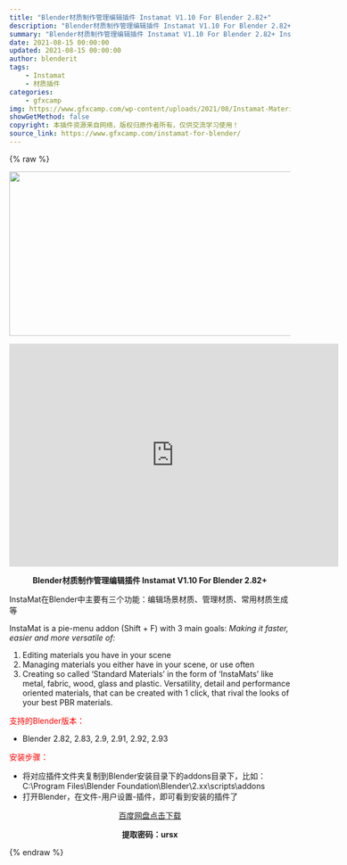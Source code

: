 ```yaml
---
title: "Blender材质制作管理编辑插件 Instamat V1.10 For Blender 2.82+"
description: "Blender材质制作管理编辑插件 Instamat V1.10 For Blender 2.82+ InstaMat在Blender中主要有三个功能：编辑场景材质、管理材质、常用材质生成等 Inst..."
summary: "Blender材质制作管理编辑插件 Instamat V1.10 For Blender 2.82+ InstaMat在Blender中主要有三个功能：编辑场景材质、管理材质、常用材质生成等 Inst..."
date: 2021-08-15 00:00:00
updated: 2021-08-15 00:00:00
author: blenderit
tags: 
    - Instamat
    - 材质插件
categories:
    - gfxcamp
img: https://www.gfxcamp.com/wp-content/uploads/2021/08/Instamat-Material-Workflow-Redefined.jpg
showGetMethod: false
copyright: 本插件资源来自网络，版权归原作者所有，仅供交流学习使用！
source_link: https://www.gfxcamp.com/instamat-for-blender/
---
```


{% raw %}
<div><p><img decoding="async" class="aligncenter size-full wp-image-97257" src="https://www.gfxcamp.com/wp-content/uploads/2021/08/Instamat-Material-Workflow-Redefined.jpg" data-src="https://www.gfxcamp.com/wp-content/uploads/2021/08/Instamat-Material-Workflow-Redefined.jpg" alt="" width="590" height="295" data-srcset="https://www.gfxcamp.com/wp-content/uploads/2021/08/Instamat-Material-Workflow-Redefined.jpg 590w, https://www.gfxcamp.com/wp-content/uploads/2021/08/Instamat-Material-Workflow-Redefined-150x75.jpg 150w" data-sizes="(max-width: 590px) 100vw, 590px"></p><p style="text-align: center;"><iframe loading="lazy" src="https://player.youku.com/embed/XNTE5NDA3NzY2NA==" width="590" height="400" frameborder="0" allowfullscreen="allowfullscreen"></iframe></p><p style="text-align: center;"><strong>Blender材质制作管理编辑插件 Instamat V1.10 For Blender 2.82+</strong></p><p>InstaMat在Blender中主要有三个功能：编辑场景材质、管理材质、常用材质生成等</p><p>InstaMat is a pie-menu addon (Shift + F) with 3 main goals: <em>Making it faster, easier and more versatile of:</em></p><ol>
<li>Editing materials you have in your scene</li>
<li>Managing materials you either have in your scene, or use often</li>
<li>Creating so called ‘Standard Materials’ in the form of ‘InstaMats’ like metal, fabric, wood, glass and plastic. Versatility, detail and performance oriented materials, that can be created with 1 click, that rival the looks of your best PBR materials.</li>
</ol><p style="text-align: left;"><span style="color: #ff0000;">支持的Blender版本：</span></p><ul>
<li style="text-align: left;">Blender 2.82, 2.83, 2.9, 2.91, 2.92, 2.93</li>
</ul><p style="text-align: left;"><span style="color: #ff0000;">安装步骤：</span></p><ul>
<li>将对应插件文件夹复制到Blender安装目录下的addons目录下，比如：C:\Program Files\Blender Foundation\Blender\2.xx\scripts\addons</li>
<li>打开Blender，在文件-用户设置-插件，即可看到安装的插件了</li>
</ul><p style="text-align: center;"><a class="maxbutton-3 maxbutton maxbutton-baidu" target="_blank" rel="noopener" href="https://pan.baidu.com/s/1RVKkCXjqCorwTt025wvaDg"><span class="mb-text">百度网盘点击下载</span></a></p><p style="text-align: center;"><strong>提取密码：ursx</strong></p></div>
<div style="display: none">gfxcamp</div>
{% endraw %}